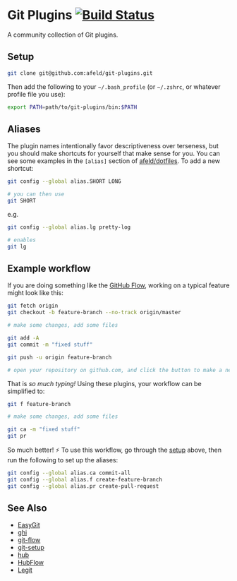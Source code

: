# Git Plugins [![Build Status](https://travis-ci.org/afeld/git-plugins.svg?branch=travis)](https://travis-ci.org/afeld/git-plugins)

A community collection of Git plugins.

## Setup

```bash
git clone git@github.com:afeld/git-plugins.git
```

Then add the following to your `~/.bash_profile` (or `~/.zshrc`, or whatever profile file you use):

```bash
export PATH=path/to/git-plugins/bin:$PATH
```

## Aliases

The plugin names intentionally favor descriptiveness over terseness, but you should make shortcuts for yourself that make sense for you.  You can see some examples in the `[alias]` section of [afeld/dotfiles](https://github.com/afeld/dotfiles/blob/master/gitconfig).  To add a new shortcut:

```bash
git config --global alias.SHORT LONG

# you can then use
git SHORT
```

e.g.

```bash
git config --global alias.lg pretty-log

# enables
git lg
```

## Example workflow

If you are doing something like the [GitHub Flow](https://guides.github.com/introduction/flow/), working on a typical feature might look like this:

```bash
git fetch origin
git checkout -b feature-branch --no-track origin/master

# make some changes, add some files

git add -A
git commit -m "fixed stuff"

git push -u origin feature-branch

# open your repository on github.com, and click the button to make a new pull request
```

That is _so much typing!_ Using these plugins, your workflow can be simplified to:

```bash
git f feature-branch

# make some changes, add some files

git ca -m "fixed stuff"
git pr
```

So much better! :zap: To use this workflow, go through the [setup](#setup) above, then run the following to set up the aliases:

```bash
git config --global alias.ca commit-all
git config --global alias.f create-feature-branch
git config --global alias.pr create-pull-request
```

## See Also

* [EasyGit](https://people.gnome.org/~newren/eg/)
* [ghi](https://github.com/stephencelis/ghi)
* [git-flow](https://github.com/nvie/gitflow)
* [git-setup](https://github.com/afeld/git-setup)
* [hub](http://hub.github.com/)
* [HubFlow](http://datasift.github.io/gitflow/)
* [Legit](http://www.git-legit.org/)
